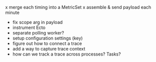 x merge each timing into a MetricSet
x assemble & send payload each minute

* fix scope arg in payload
* instrument Ecto
* separate polling worker?
* setup configuration settings (key)
* figure out how to connect a trace
* add a way to capture trace context
* how can we track a trace across processes? Tasks?

